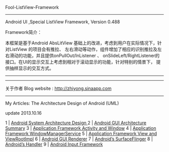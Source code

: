 Fool-ListView-Framework

***********************************************************************************************

Android UI ,Special ListView Framework, Version 0.488

Framework简介：

本框架是基于Android AbsLitView 基础上的改进，考虑到用户在实际情况下，针对ListView 的项目会有推拉、
左右滑动等动作，组件增加了相应的识别推拉及左右滑动的功能，并且提供onPullOut/InListener 、
onSlideLeft/RightListener的接口。在UI的显示交互上考虑到相对于滚动显示的功能，针对特别的情景下，
提供抽样显示的交互方式。

***********************************************************************************************



***********************************************************************************************

关于作者
Blog website : <a href ="http://zhiyong.sinaapp.com">http://zhiyong.sinaapp.com </a>

***********************************************************************************************

My Articles: The Architecture Design of Android (UML)

update 2013.10.16

1 |    <a href ="">Android System Architecture Design </a>
2 |    <a href ="">Android GUI Architecture Summary</a>
3 |    <a href ="">Application Framework Activity and Window</a>
4 |    <a href ="">Application Framework WindowManagerService</a>
5 |    <a href ="">Application Framework View and ViewRootImpl</a>
6 |    <a href ="">Android GUI Renderer</a>
7 |    <a href ="">Android’s SurfaceFlinger</a>
8 |    <a href ="">Android’s Handler</a>
9 |    <a href ="">Android Input Framework</a>

